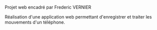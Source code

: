 Projet web encadré par Frederic VERNIER 

Réalisation d'une application web permettant d'enregistrer et traiter les mouvements d'un téléphone.
